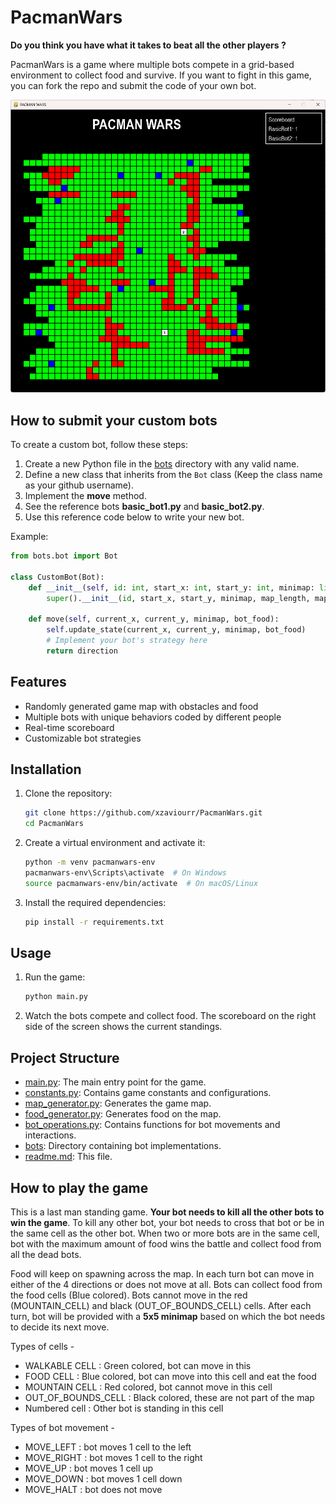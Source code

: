 # PacmanWars
**Do you think you have what it takes to beat all the other players ?**

PacmanWars is a game where multiple bots compete in a grid-based environment to collect food and survive. If you want to fight in this game, you can fork the repo and submit the code of your own bot. 

![game-snapshot](assets/game-snapshot.png)

## How to submit your custom bots

To create a custom bot, follow these steps:

1. Create a new Python file in the [bots](http://_vscodecontentref_/8) directory with any valid name.
2. Define a new class that inherits from the `Bot` class (Keep the class name as your github username).
3. Implement the **move** method.
4. See the reference bots **basic_bot1.py** and **basic_bot2.py**.
5. Use this reference code below to write your new bot.

Example:
```python
from bots.bot import Bot

class CustomBot(Bot):
    def __init__(self, id: int, start_x: int, start_y: int, minimap: list, map_length: int, map_breadth: int):
        super().__init__(id, start_x, start_y, minimap, map_length, map_breadth)

    def move(self, current_x, current_y, minimap, bot_food):
        self.update_state(current_x, current_y, minimap, bot_food)
        # Implement your bot's strategy here
        return direction
```

## Features

- Randomly generated game map with obstacles and food
- Multiple bots with unique behaviors coded by different people
- Real-time scoreboard
- Customizable bot strategies

## Installation

1. Clone the repository:
    ```sh
    git clone https://github.com/xzaviourr/PacmanWars.git
    cd PacmanWars
    ```

2. Create a virtual environment and activate it:
    ```sh
    python -m venv pacmanwars-env
    pacmanwars-env\Scripts\activate  # On Windows
    source pacmanwars-env/bin/activate  # On macOS/Linux
    ```

3. Install the required dependencies:
    ```sh
    pip install -r requirements.txt
    ```

## Usage

1. Run the game:
    ```sh
    python main.py
    ```

2. Watch the bots compete and collect food. The scoreboard on the right side of the screen shows the current standings.

## Project Structure

- [main.py](http://_vscodecontentref_/1): The main entry point for the game.
- [constants.py](http://_vscodecontentref_/2): Contains game constants and configurations.
- [map_generator.py](http://_vscodecontentref_/3): Generates the game map.
- [food_generator.py](http://_vscodecontentref_/4): Generates food on the map.
- [bot_operations.py](http://_vscodecontentref_/5): Contains functions for bot movements and interactions.
- [bots](http://_vscodecontentref_/6): Directory containing bot implementations.
- [readme.md](http://_vscodecontentref_/7): This file.

## How to play the game
This is a last man standing game. **Your bot needs to kill all the other bots to win the game**. To kill any other bot, your bot needs to cross that bot or be in the same cell as the other bot. When two or more bots are in the same cell, bot with the maximum amount of food wins the battle and collect food from all the dead bots.

Food will keep on spawning across the map. In each turn bot can move in either of the 4 directions or does not move at all. Bots can collect food from the food cells (Blue colored). Bots cannot move in the red (MOUNTAIN_CELL) and black (OUT_OF_BOUNDS_CELL) cells. After each turn, bot will be provided with a **5x5 minimap** based on which the bot needs to decide its next move. 

Types of cells -
- WALKABLE CELL : Green colored, bot can move in this
- FOOD CELL : Blue colored, bot can move into this cell and eat the food
- MOUNTAIN CELL : Red colored, bot cannot move in this cell
- OUT_OF_BOUNDS_CELL : Black colored, these are not part of the map
- Numbered cell : Other bot is standing in this cell

Types of bot movement -
- MOVE_LEFT : bot moves 1 cell to the left
- MOVE_RIGHT : bot moves 1 cell to the right
- MOVE_UP : bot moves 1 cell up
- MOVE_DOWN : bot moves 1 cell down
- MOVE_HALT : bot does not move